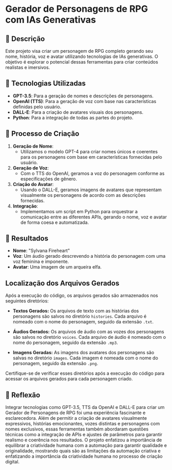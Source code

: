# Gerador de Personagens de RPG com IAs Generativas

## 📒 Descrição
Este projeto visa criar um personagem de RPG completo gerando seu nome, história, voz e avatar utilizando tecnologias de IAs generativas. O objetivo é explorar o potencial dessas ferramentas para criar conteúdos realistas e imersivos.

## 🤖 Tecnologias Utilizadas
- **GPT-3.5**: Para a geração de nomes e descrições de personagens.
- **OpenAI (TTS)**: Para a geração de voz com base nas características definidas pelo usuário.
- **DALL-E**: Para a criação de avatares visuais dos personagens.
- **Python**: Para a integração de todas as partes do projeto.

## 🧐 Processo de Criação
1. **Geração de Nome**:
   - Utilizamos o modelo GPT-4 para criar nomes únicos e coerentes para os personagens com base em características fornecidas pelo usuário.
2. **Geração de Voz**:
   - Com o TTS do OpenAI, geramos a voz do personagem conforme as especificações de gênero.
3. **Criação do Avatar**:
   - Usando o DALL-E, geramos imagens de avatares que representam visualmente os personagens de acordo com as descrições fornecidas.
4. **Integração**:
   - Implementamos um script em Python para orquestrar a comunicação entre as diferentes APIs, gerando o nome, voz e avatar de forma coesa e automatizada.

## 🚀 Resultados
- **Nome**: "Sylvana Fireheart"
- **Voz**: Um áudio gerado descrevendo a história do personagem com uma voz feminina e imponente.
- **Avatar**: Uma imagem de um arqueira elfa.

## Localização dos Arquivos Gerados

Após a execução do código, os arquivos gerados são armazenados nos seguintes diretórios:

- **Textos Gerados:** Os arquivos de texto com as histórias dos personagens são salvos no diretório `histories`. Cada arquivo é nomeado com o nome do personagem, seguido da extensão `.txt`.

- **Áudios Gerados:** Os arquivos de áudio com as vozes dos personagens são salvos no diretório `voices`. Cada arquivo de áudio é nomeado com o nome do personagem, seguido da extensão `.mp3`.

- **Imagens Geradas:** As imagens dos avatares dos personagens são salvas no diretório `images`. Cada imagem é nomeada com o nome do personagem, seguido da extensão `.png`.

Certifique-se de verificar esses diretórios após a execução do código para acessar os arquivos gerados para cada personagem criado.

## 💭 Reflexão 
Integrar tecnologias como GPT-3.5, TTS da OpenAI e DALL-E para criar um Gerador de Personagens de RPG foi uma experiência fascinante e esclarecedora. Além de permitir a criação de avatares visualmente expressivos, histórias emocionantes, vozes distintas e personagens com nomes exclusivos, essas ferramentas também abordaram questões técnicas como a integração de APIs e ajustes de parâmetros para garantir realismo e coerência nos resultados. O projeto enfatizou a importância de equilibrar a criatividade humana com a automação para garantir qualidade e originalidade, mostrando quais são as limitações da automação criativa e enfatizando a importância da criatividade humana no processo de criação digital.

